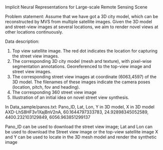 Implicit Neural Representations for Large-scale Remote Sensing Scene

Problem statement:
Assume that we have got a 3D city model, which can be reconstructed by MVS from multiple satellite images. Given the 3D model and street-view images at several locations, we aim to render novel views at other locations continuously.


Data description:
1.	Top view satellite image. The red dot indicates the location for capturing the street view images.
2.	The corresponding 3D city model (mesh and texture), with pixel-wise segmentation annotations. Georeferenced to the top-view image and street view images.
3.	The corresponding street view images at coordinate (6063,4597) of the 3D model. The filenames of these images indicate the camera poses (location, pitch, fov and heading). 
4.	The corresponding 360 street view image
5.	Illustration of an initial idea on novel street view synthesis.




In Data_sample/panos.txt:
        Pano_ID,              Lat,               Lon,          Y in 3D model,     X in 3D model
AXD-LhS8HF3v1XajBnV2nA, 60.1644797333783, 24.92898345052589, 4400.232103129849,  6056.963851299137

Pano_ID can be used to download the street view image;
Lat and Lon can be used to download the Street view image or the top-view satellite image
X and Y can be used to locate in the 3D mesh model and render the synthetic image
